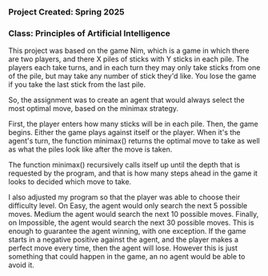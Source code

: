 ### **Project Created**: Spring 2025 

### **Class**: Principles of Artificial Intelligence


This project was based on the game Nim, which is a game in which there are two players, and there X piles of sticks with Y sticks in each pile. The players each take turns, and in each turn they may only take sticks from one of the pile, but may take any number of stick they'd like. You lose the game if you take the last stick from the last pile. 

So, the assignment was to create an agent that would always select the most optimal move, based on the minimax strategy. 

First, the player enters how many sticks will be in each pile. Then, the game begins. Either the game plays against itself or the player. When it's the agent's turn, the function minimax() returns the optimal move to take as well as what the piles look like after the move is taken. 

The function minimax() recursively calls itself up until the depth that is requested by the program, and that is how many steps ahead in the game it looks to decided which move to take. 

I also adjusted my program so that the player was able to choose their difficulty level. On Easy, the agent would only search the next 5 possible moves. Medium the agent would search the next 10 possible moves. Finally, on Impossible, the agent would search the next 30 possible moves. This is enough to guarantee the agent winning, with one exception. If the game starts in a negative positive against the agent, and the player makes a perfect move every time, then the agent will lose. However this is just something that could happen in the game, an no agent would be able to avoid it.